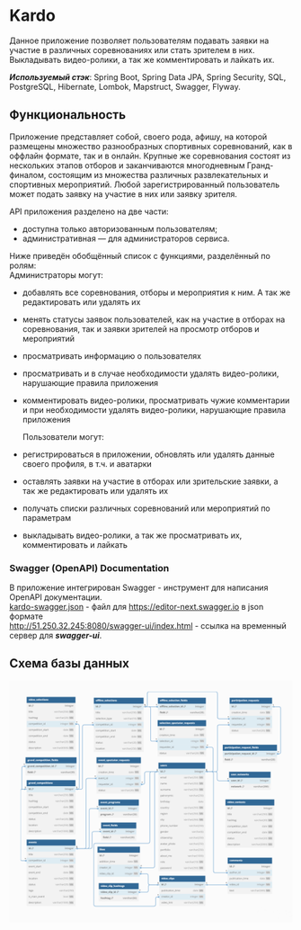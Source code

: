 # Kardo
Данное приложение позволяет пользователям подавать заявки на участие в различных соревнованиях или стать зрителем в них.
Выкладывать видео-ролики, а так же комментировать и лайкать их.

_**Используемый стэк**_: Spring Boot, Spring Data JPA, Spring Security, SQL, PostgreSQL, Hibernate, Lombok, Mapstruct, 
Swagger, Flyway.

## Функциональность
Приложение представляет собой, своего рода, афишу, на которой размещены множество разнообразных спортивных соревнований,
как в оффлайн формате, так и в онлайн. Крупные же соревнования состоят из нескольких этапов отборов и заканчиваются 
многодневным Гранд-финалом, состоящим из множества различных развлекательных и спортивных мероприятий. 
Любой зарегистрированный пользователь может подать заявку на участие в них или заявку зрителя. 

API приложения разделено на две части:
- доступна только авторизованным пользователям;
- административная — для администраторов сервиса.  

Ниже приведён обобщённый список с функциями, разделённый по ролям:  
Администраторы могут:
- добавлять все соревнования, отборы и мероприятия к ним. А так же редактировать или удалять их
- менять статусы заявок пользователей, как на участие в отборах на соревнования, так и заявки зрителей на просмотр 
отборов и мероприятий
- просматривать информацию о пользователях
- просматривать и в случае необходимости удалять видео-ролики, нарушающие правила приложения
- комментировать видео-ролики, просматривать чужие комментарии и при необходимости удалять видео-ролики, 
нарушающие правила приложения  


  Пользователи могут:
- регистрироваться в приложении, обновлять или удалять данные своего профиля, в т.ч. и аватарки
- оставлять заявки на участие в отборах или зрительские заявки, а так же редактировать или удалять их
- получать списки различных соревнований или мероприятий по параметрам
- выкладывать видео-ролики, а так же просматривать их, комментировать и лайкать

### Swagger (OpenAPI) Documentation
В приложение интегрирован Swagger - инструмент для написания OpenAPI документации.   
[kardo-swagger.json](kardo-swagger.json) - файл для https://editor-next.swagger.io в json формате  
http://51.250.32.245:8080/swagger-ui/index.html - ссылка на временный сервер для _**swagger-ui**_.


## Схема базы данных
![Схема](kardodb.png)
